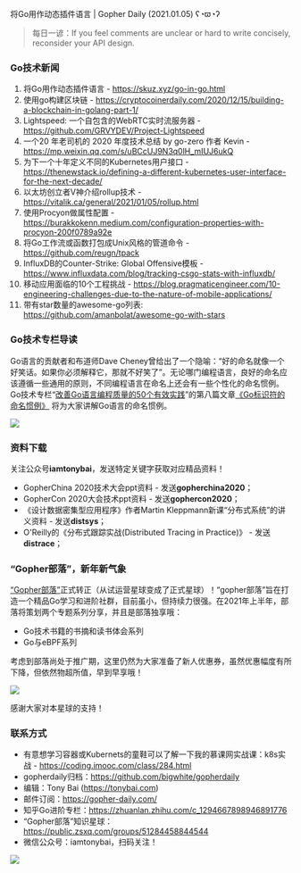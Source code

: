 将Go用作动态插件语言 | Gopher Daily (2021.01.05) ʕ◔ϖ◔ʔ

>每日一谚：If you feel comments are unclear or hard to write concisely, reconsider your API design.

### Go技术新闻

1. 将Go用作动态插件语言 - https://skuz.xyz/go-in-go.html
2. 使用go构建区块链 - https://cryptocoinerdaily.com/2020/12/15/building-a-blockchain-in-golang-part-1/
3. Lightspeed: 一个自包含的WebRTC实时流服务器 - https://github.com/GRVYDEV/Project-Lightspeed
4. 一个20 年老司机的 2020 年度技术总结 by  go-zero 作者 Kevin - https://mp.weixin.qq.com/s/uBCcUJ9N3q0lH_mIUJ6ukQ 
5. 为下一个十年定义不同的Kubernetes用户接口 - https://thenewstack.io/defining-a-different-kubernetes-user-interface-for-the-next-decade/
6. 以太坊创立者V神介绍rollup技术 - https://vitalik.ca/general/2021/01/05/rollup.html
7. 使用Procyon做属性配置 - https://burakkokenn.medium.com/configuration-properties-with-procyon-200f0789a92e
8. 将Go工作流或函数打包成Unix风格的管道命令 - https://github.com/reugn/tpack
9. InfluxDB的Counter-Strike: Global Offensive模板 - https://www.influxdata.com/blog/tracking-csgo-stats-with-influxdb/
10. 移动应用面临的10个工程挑战 - https://blog.pragmaticengineer.com/10-engineering-challenges-due-to-the-nature-of-mobile-applications/
11. 带有star数量的awesome-go列表: https://github.com/amanbolat/awesome-go-with-stars

### Go技术专栏导读

Go语言的贡献者和布道师Dave Cheney曾给出了一个隐喻：“好的命名就像一个好笑话。如果你必须解释它，那就不好笑了”。无论哪门编程语言，良好的命名应该遵循一些通用的原则，不同编程语言在命名上还会有一些个性化的命名惯例。Go技术专栏“[改善Go语⾔编程质量的50个有效实践](https://www.imooc.com/read/87)”的第八篇文章[《Go标识符的命名惯例》](https://www.imooc.com/read/87/article/2377) 将为大家讲解Go语言的命名惯例。

![](http://image.tonybai.com/img/202011/go-column-pgo-with-qr-and-text.png)

### 资料下载

关注公众号**iamtonybai**，发送特定关键字获取对应精品资料！

* GopherChina 2020技术大会ppt资料 - 发送**gopherchina2020**；
* GopherCon 2020大会技术ppt资料 - 发送**gophercon2020**；
* 《设计数据密集型应用程序》作者Martin Kleppmann新课“分布式系统”的讲义资料 - 发送**distsys**；
* O'Reilly的《分布式跟踪实战(Distributed Tracing in Practice)》 - 发送**distrace**；

### “Gopher部落”，新年新气象

[“Gopher部落”](https://public.zsxq.com/groups/51284458844544)正式转正（从试运营星球变成了正式星球）！“gopher部落”旨在打造一个精品Go学习和进阶社群，目前虽小，但持续力很强。在2021年上半年，部落将策划两个专题系列分享，并且是部落独享哦：

* Go技术书籍的书摘和读书体会系列
* Go与eBPF系列

考虑到部落尚处于推广期，这里仍然为大家准备了新人优惠券，虽然优惠幅度有所下降，但依然物超所值，早到早享哦！

![](http://image.tonybai.com/img/202011/gopher-tribe-zsxq.png)

感谢大家对本星球的支持！

### 联系方式

* 有意想学习容器或Kubernets的童鞋可以了解一下我的慕课网实战课：k8s实战 - https://coding.imooc.com/class/284.html
* gopherdaily归档：https://github.com/bigwhite/gopherdaily
* 编辑：Tony Bai (https://tonybai.com)
* 邮件订阅：https://gopher-daily.com/
* 知乎Go进阶专栏：https://zhuanlan.zhihu.com/c_1294667898946891776
* “Gopher部落”知识星球：https://public.zsxq.com/groups/51284458844544
* 微信公众号：iamtonybai，扫码关注！

![](http://image.tonybai.com/img/202011/qrcode_for_iamtonybai.jpg)
